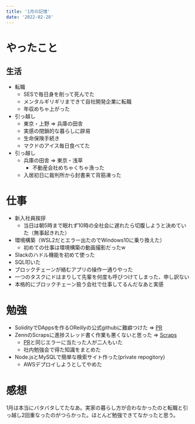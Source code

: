 ```yaml
---
title: '1月の記憶'
date: '2022-02-28'
---
```


# やったこと
## 生活
- 転職
  - SESで毎日身を削って死んでた
  - メンタルギリギリまできて自社開発企業に転職
  - 年収めちゃ上がった
- 引っ越し
  - 東京・上野 ⇒ 兵庫の田舎
  - 実感の閉鎖的な暮らしに辟易
  - 生命保険手続き
  - マクドのアイス毎日食べてた
- 引っ越し
  - 兵庫の田舎 ⇒ 東京・浅草
    - 不動産会社めちゃくちゃ漁った
  - 入居初日に裁判所から封書来て背筋凍った

# 仕事
- 新入社員挨拶
  - 当日は朝5時まで眠れず10時の全社会に遅れたら切腹しようと決めていた（無事起きれた）
- 環境構築（WSL2だとエラー出たのでWindows10に乗り換えた）
  - 初めての仕事は環境構築の動画撮影だったw
- Slackのハドル機能を初めて使った
- SQL叩いた
- ブロックチェーンが絡むアプリの操作一通りやった
- 一つのタスクにドはまりして先輩を何度も呼びつけてしまった、申し訳ない
- 本格的にブロックチェーン扱う会社で仕事してるんだなあと実感

# 勉強
- SolidityでDAppsを作るOReillyの公式githubに難癖つけた ⇒ [PR](https://github.com/RedSquirrelTech/hoscdev/issues/70)
- ZennのScrapsに進捗スレッド書く作業も悪くないと思った ⇒ [Scraps](https://zenn.dev/mizuneko4345/scraps/b3d34f0505a63a)
  - [PR](https://github.com/RedSquirrelTech/hoscdev/issues/70)と同じエラーに当たった人が二人もいた
  - 社内勉強会で得た知識をまとめた
- Node.jsとMySQLで簡単な検索サイト作った(private repogitory)
  - AWSデプロイしようとしてやめた
# 感想
1月は本当にバタバタしてたなあ。実家の暮らし方が合わなかったのと転職と引っ越し2回重なったのがつらかった。ほとんど勉強できてなかったと思う。